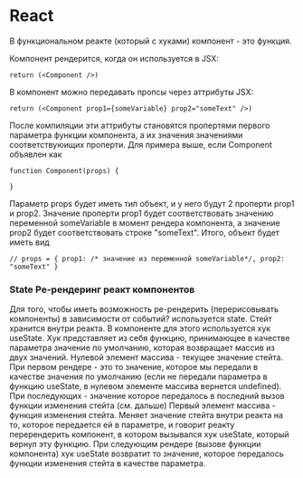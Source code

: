 # React
В функциональном реакте (который с хуками) компонент - это функция. 

Компонент рендерится, когда он используется в JSX:

```
return (<Component />)
```

В компонент можно передавать пропсы через аттрибуты JSX:

```
return (<Component prop1={someVariable} prop2="someText" />)
```

После компиляции эти аттрибуты становятся пропертями первого параметра функции компонента, а их значения значениями соответствуюищих проперти. Для примера выше, если Component объявлен как
```
function Component(props) {

}
```
Параметр props будет иметь тип объект, и у него будут 2 проперти prop1 и prop2. Значение проперти prop1 будет соответствовать значению переменной someVariable в момент рендера компонента, а значение prop2 будет соответствовать строке "someText". Итого, объект будет иметь вид
```
// props = { prop1: /* значение из переменной someVariable*/, prop2: "someText" }
```
### State Ре-рендеринг реакт компонентов

Для того, чтобы иметь возможность ре-рендерить (перерисовывать компоненты) в зависимости от событий? используется state. Стейт хранится внутри реакта. В компоненте для этого используется хук useState. Хук представляет из себя функцию, принимающее в качестве параметра значение по умолчанию, которая возвращает массив из двух значений. 
Нулевой элемент массива - текущее значение стейта. При первом рендере - это то значение, которое мы передали в качестве значения по умолчанию (если не передали параметра в функцию useState, в нулевом элементе массива вернется undefined). При последующих - значение которое передалось в последний вызов функции изменения стейта (см. дальше)
Первый элемент массива - функция изменения стейта. Меняет значение стейта внутри реакта на то, которое передается ей в параметре, и говорит реакту перерендерить компонент, в котором вызывался хук useState, который вернул эту функцию. При следующим рендере (вызове функции компонента) хук useState возвратит то значение, которое передалось функции изменения стейта в качестве параметра.


